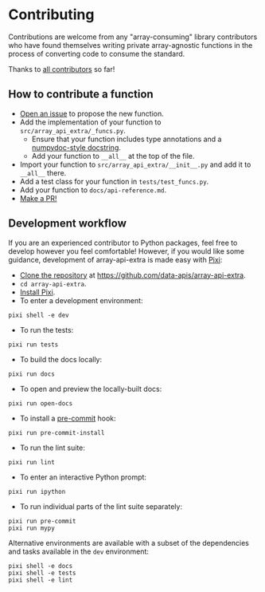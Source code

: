 # Contributing

Contributions are welcome from any "array-consuming" library contributors who
have found themselves writing private array-agnostic functions in the process of
converting code to consume the standard.

Thanks to [all contributors](contributors.md) so far!

## How to contribute a function

- [Open an issue](https://github.com/data-apis/array-api-extra/issues/new) to
  propose the new function.
- Add the implementation of your function to `src/array_api_extra/_funcs.py`.
  - Ensure that your function includes type annotations and a
    [numpydoc-style docstring](https://numpydoc.readthedocs.io/en/latest/format.html).
  - Add your function to `__all__` at the top of the file.
- Import your function to `src/array_api_extra/__init__.py` and add it to
  `__all__` there.
- Add a test class for your function in `tests/test_funcs.py`.
- Add your function to `docs/api-reference.md`.
- [Make a PR!](https://github.com/data-apis/array-api-extra/pulls)

## Development workflow

If you are an experienced contributor to Python packages, feel free to develop
however you feel comfortable! However, if you would like some guidance,
development of array-api-extra is made easy with
[Pixi](https://pixi.sh/latest/):

- [Clone the repository](https://docs.github.com/en/repositories/creating-and-managing-repositories/cloning-a-repository)
  at <https://github.com/data-apis/array-api-extra>.
- `cd array-api-extra`.
- [Install Pixi](https://pixi.sh/latest/#installation).
- To enter a development environment:

```
pixi shell -e dev
```

- To run the tests:

```
pixi run tests
```

- To build the docs locally:

```
pixi run docs
```

- To open and preview the locally-built docs:

```
pixi run open-docs
```

- To install a [pre-commit](https://pre-commit.com) hook:

```
pixi run pre-commit-install
```

- To run the lint suite:

```
pixi run lint
```

- To enter an interactive Python prompt:

```
pixi run ipython
```

- To run individual parts of the lint suite separately:

```
pixi run pre-commit
pixi run mypy
```

Alternative environments are available with a subset of the dependencies and
tasks available in the `dev` environment:

```
pixi shell -e docs
pixi shell -e tests
pixi shell -e lint
```
